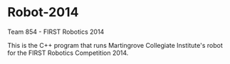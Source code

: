 Robot-2014
==========

Team 854 - FIRST Robotics 2014

This is the C++ program that runs Martingrove Collegiate Institute's robot for the FIRST Robotics Competition 2014.
